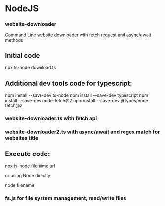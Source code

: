 # NodeJS

### website-downloader

Command Line website downloader with fetch request and async/await methods

## Initial code

npx ts-node download.ts

## Additional dev tools code for typescript:

npm install --save-dev ts-node
npm install --save-dev typescript
npm install --save-dev node-fetch@2
npm install --save-dev @types/node-fetch@2

### website-downloader.ts with fetch api

### website-downloader2.ts with async/await and regex match for websites title

## Execute code:

npx ts-node filename url

or using Node directly:

node filename

### fs.js for file system management, read/write files
